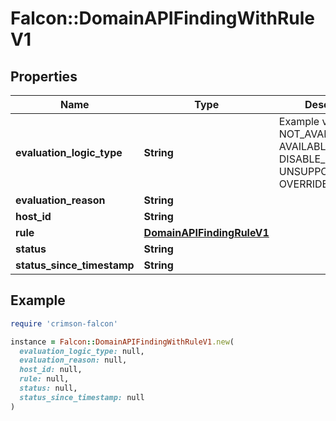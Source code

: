 # Falcon::DomainAPIFindingWithRuleV1

## Properties

| Name | Type | Description | Notes |
| ---- | ---- | ----------- | ----- |
| **evaluation_logic_type** | **String** | Example values: NOT_AVAILABLE, AVAILABLE, DISABLE_RULE, UNSUPPORTED_RULE, OVERRIDE_STATUS | [optional] |
| **evaluation_reason** | **String** |  | [optional] |
| **host_id** | **String** |  | [optional] |
| **rule** | [**DomainAPIFindingRuleV1**](DomainAPIFindingRuleV1.md) |  | [optional] |
| **status** | **String** |  | [optional] |
| **status_since_timestamp** | **String** |  | [optional] |

## Example

```ruby
require 'crimson-falcon'

instance = Falcon::DomainAPIFindingWithRuleV1.new(
  evaluation_logic_type: null,
  evaluation_reason: null,
  host_id: null,
  rule: null,
  status: null,
  status_since_timestamp: null
)
```

